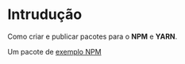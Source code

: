 # Intrudução

Como criar e publicar pacotes para o **NPM** e **YARN**.

Um pacote de [exemplo NPM](https://www.npmjs.com/package/@vemlavaraloucagamers/test-publish)